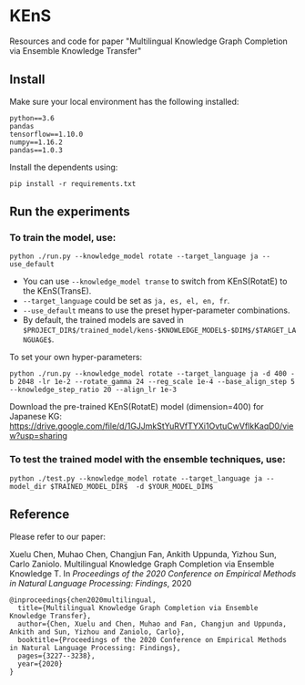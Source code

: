 # KEnS
Resources and code for paper "Multilingual Knowledge Graph Completion via Ensemble Knowledge Transfer"


## Install
Make sure your local environment has the following installed:

    python==3.6
    pandas
    tensorflow==1.10.0
    numpy==1.16.2
    pandas==1.0.3
    
Install the dependents using:

    pip install -r requirements.txt

## Run the experiments

### To train the model, use:

    python ./run.py --knowledge_model rotate --target_language ja --use_default
    
* You can use `--knowledge_model transe` to switch from KEnS(RotatE) to the KEnS(TransE). 
* `--target_language` could be set as `ja, es, el, en, fr`. 
* `--use_default` means to use the preset hyper-parameter combinations. 
* By default, the trained models are saved in `$PROJECT_DIR$/trained_model/kens-$KNOWLEDGE_MODEL$-$DIM$/$TARGET_LANGUAGE$`.

To set your own hyper-parameters:

    python ./run.py --knowledge_model rotate --target_language ja -d 400 -b 2048 -lr 1e-2 --rotate_gamma 24 --reg_scale 1e-4 --base_align_step 5 --knowledge_step_ratio 20 --align_lr 1e-3


Download the pre-trained KEnS(RotatE) model (dimension=400) for Japanese KG: https://drive.google.com/file/d/1GJJmkStYuRVfTYXi1OvtuCwVflkKaqD0/view?usp=sharing

### To test the trained model with the ensemble techniques, use:

    python ./test.py --knowledge_model rotate --target_language ja --model_dir $TRAINED_MODEL_DIR$  -d $YOUR_MODEL_DIM$
    


## Reference
Please refer to our paper:

Xuelu Chen, Muhao Chen, Changjun Fan, Ankith Uppunda, Yizhou Sun, Carlo Zaniolo. Multilingual Knowledge Graph Completion via Ensemble Knowledge T. In *Proceedings of the 2020 Conference on Empirical Methods in Natural Language Processing: Findings*, 2020

    @inproceedings{chen2020multilingual,
      title={Multilingual Knowledge Graph Completion via Ensemble Knowledge Transfer},
      author={Chen, Xuelu and Chen, Muhao and Fan, Changjun and Uppunda, Ankith and Sun, Yizhou and Zaniolo, Carlo},
      booktitle={Proceedings of the 2020 Conference on Empirical Methods in Natural Language Processing: Findings},
      pages={3227--3238},
      year={2020}
    }
